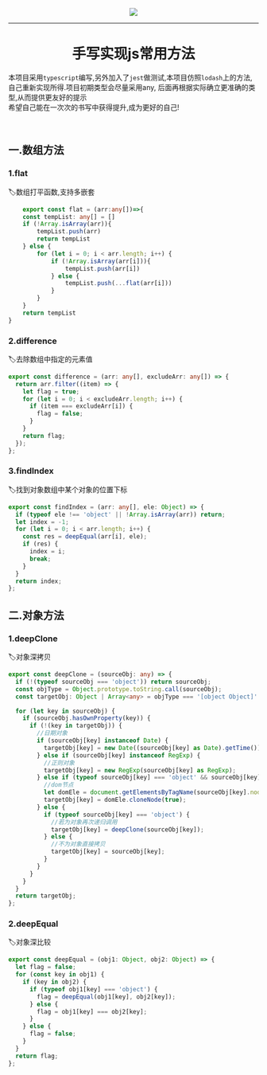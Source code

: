 <p align="center">
    <img src="https://img.icons8.com/nolan/300/hardworking--v1.png"/>
</p>
<hr>
<h1 align="center">手写实现js常用方法</h1>
<p>
    本项目采用<code>typescript</code>编写,另外加入了<code>jest</code>做测试,本项目仿照<code>lodash</code>上的方法,自己重新实现所得.项目初期类型会尽量采用any,
    后面再根据实际确立更准确的类型,从而提供更友好的提示<br>
    希望自己能在一次次的书写中获得提升,成为更好的自己!
</p>
<br/>

## 一.数组方法

### 1.flat

:label:数组打平函数,支持多嵌套
```typescript
    export const flat = (arr:any[])=>{
	const tempList: any[] = []
	if (!Array.isArray(arr)){
		tempList.push(arr)
		return tempList
	} else {
		for (let i = 0; i < arr.length; i++) {
			if (!Array.isArray(arr[i])){
				tempList.push(arr[i])
			} else {
				tempList.push(...flat(arr[i]))
			}
		}
	}
	return tempList
}
```

### 2.difference
:label:去除数组中指定的元素值
```typescript
export const difference = (arr: any[], excludeArr: any[]) => {
  return arr.filter((item) => {
    let flag = true;
    for (let i = 0; i < excludeArr.length; i++) {
      if (item === excludeArr[i]) {
        flag = false;
      }
    }
    return flag;
  });
};
```

### 3.findIndex
:label:找到对象数组中某个对象的位置下标
```typescript
export const findIndex = (arr: any[], ele: Object) => {
  if (typeof ele !== 'object' || !Array.isArray(arr)) return;
  let index = -1;
  for (let i = 0; i < arr.length; i++) {
    const res = deepEqual(arr[i], ele);
    if (res) {
      index = i;
      break;
    }
  }
  return index;
};
```

## 二.对象方法
### 1.deepClone
:label:对象深拷贝
```typescript
export const deepClone = (sourceObj: any) => {
  if (!(typeof sourceObj === 'object')) return sourceObj;
  const objType = Object.prototype.toString.call(sourceObj);
  const targetObj: Object | Array<any> = objType === '[object Object]' ? {} : [];

  for (let key in sourceObj) {
    if (sourceObj.hasOwnProperty(key)) {
      if (!(key in targetObj)) {
        //日期对象
        if (sourceObj[key] instanceof Date) {
          targetObj[key] = new Date((sourceObj[key] as Date).getTime());
        } else if (sourceObj[key] instanceof RegExp) {
          //正则对象
          targetObj[key] = new RegExp(sourceObj[key] as RegExp);
        } else if (typeof sourceObj[key] === 'object' && sourceObj[key].nodeType === 1) {
          //dom节点
          let domEle = document.getElementsByTagName(sourceObj[key].nodeName)[0];
          targetObj[key] = domEle.cloneNode(true);
        } else {
          if (typeof sourceObj[key] === 'object') {
            //若为对象再次递归调用
            targetObj[key] = deepClone(sourceObj[key]);
          } else {
            //不为对象直接拷贝
            targetObj[key] = sourceObj[key];
          }
        }
      }
    }
  }
  return targetObj;
};
```

### 2.deepEqual
:label:对象深比较
```typescript
export const deepEqual = (obj1: Object, obj2: Object) => {
  let flag = false;
  for (const key in obj1) {
    if (key in obj2) {
      if (typeof obj1[key] === 'object') {
        flag = deepEqual(obj1[key], obj2[key]);
      } else {
        flag = obj1[key] === obj2[key];
      }
    } else {
      flag = false;
    }
  }
  return flag;
};
```


